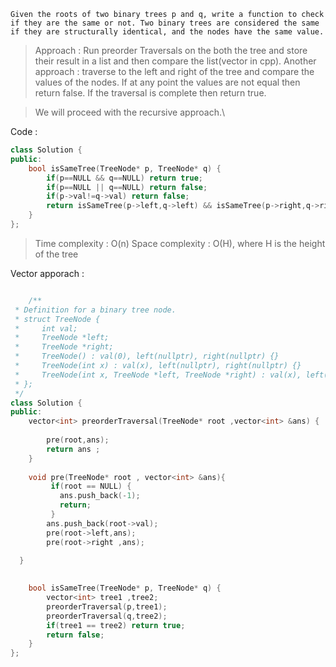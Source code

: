```Given the roots of two binary trees p and q, write a function to check if they are the same or not. Two binary trees are considered the same if they are structurally identical, and the nodes have the same value.```

> Approach : Run preorder Traversals on the both the tree and store their result in a list and then compare the list(vector in cpp). 
> Another approach : traverse to the left and right of the tree and compare the values of the nodes. If at any point the values are not equal then return false. If the traversal is complete then return true.

> We will proceed with the recursive approach.\

Code : 

```cpp
class Solution {
public:
    bool isSameTree(TreeNode* p, TreeNode* q) {
        if(p==NULL && q==NULL) return true;
        if(p==NULL || q==NULL) return false;
        if(p->val!=q->val) return false;
        return isSameTree(p->left,q->left) && isSameTree(p->right,q->right);
    }
};
```
> Time complexity : O(n) 
> Space complexity : O(H), where H is the height of the tree


Vector apporach : 

```cpp

    /**
 * Definition for a binary tree node.
 * struct TreeNode {
 *     int val;
 *     TreeNode *left;
 *     TreeNode *right;
 *     TreeNode() : val(0), left(nullptr), right(nullptr) {}
 *     TreeNode(int x) : val(x), left(nullptr), right(nullptr) {}
 *     TreeNode(int x, TreeNode *left, TreeNode *right) : val(x), left(left), right(right) {}
 * };
 */
class Solution {
public:
    vector<int> preorderTraversal(TreeNode* root ,vector<int> &ans) {
        
        pre(root,ans);
        return ans ;
    }
    
    void pre(TreeNode* root , vector<int> &ans){
         if(root == NULL) {
           ans.push_back(-1);
           return;
         }
        ans.push_back(root->val);
        pre(root->left,ans);
        pre(root->right ,ans);
      
  }

  
    bool isSameTree(TreeNode* p, TreeNode* q) {
        vector<int> tree1 ,tree2;
        preorderTraversal(p,tree1);
        preorderTraversal(q,tree2);
        if(tree1 == tree2) return true;
        return false;        
    }
};
```


